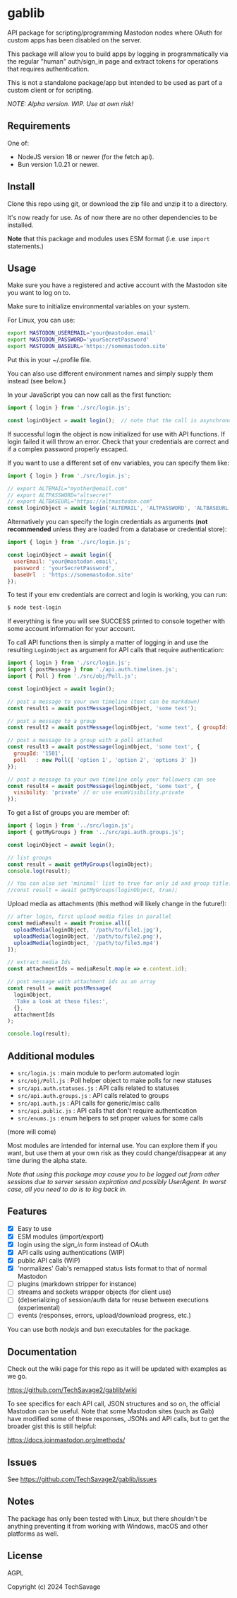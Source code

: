 gablib
======

API package for scripting/programming Mastodon nodes where OAuth for custom apps has been disabled
on the server.

This package will allow you to build apps by logging in programmatically via the regular "human"
auth/sign_in page and extract tokens for operations that requires authentication.

This is not a standalone package/app but intended to be used as part of a custom client or for
scripting.

_NOTE: Alpha version. WIP. Use at own risk!_

Requirements
------------

One of:

- NodeJS version 18 or newer (for the fetch api).
- Bun version 1.0.21 or newer.

Install
-------

Clone this repo using git, or download the zip file and unzip it to a directory.

It's now ready for use. As of now there are no other dependencies to be installed.

**Note** that this package and modules uses ESM format (i.e. use `import` statements.)

Usage
-----

Make sure you have a registered and active account with the Mastodon site you want to log on to.

Make sure to initialize environmental variables on your system.

For Linux, you can use:

```bash
export MASTODON_USEREMAIL='your@mastodon.email'
export MASTODON_PASSWORD='yourSecretPassword'
export MASTODON_BASEURL='https://somemastodon.site'
```

Put this in your ~/.profile file.

You can also use different environment names and simply supply them instead
(see below.)

In your JavaScript you can now call as the first function:

```JavaScript
import { login } from './src/login.js';

const loginObject = await login();  // note that the call is asynchronous
```

If successful login the object is now initialized for use with API functions. If login failed it
will throw an error. Check that your credentials are correct and if a complex password properly
escaped.

If you want to use a different set of env variables, you can specify them like:

```JavaScript
import { login } from './src/login.js';

// export ALTEMAIL="myother@email.com"
// export ALTPASSWORD="altsecret"
// export ALTBASEURL="https://altmastodon.com"
const loginObject = await login('ALTEMAIL', 'ALTPASSWORD', 'ALTBASEURL');
```

Alternatively you can specify the login credentials as arguments (**not recommended** unless they
are loaded from a database or credential store):

```JavaScript
import { login } from './src/login.js';

const loginObject = await login({
  userEmail: 'your@mastodon.email',
  password : 'yourSecretPassword',
  baseUrl  : 'https://somemastodon.site'
});
```

To test if your env credentials are correct and login is working, you can run:

```bash
$ node test-login
```

If everything is fine you will see SUCCESS printed to console together with some account information
for your account.

To call API functions then is simply a matter of logging in and use the resulting
`LoginObject` as argument for API calls that require authentication:

```JavaScript
import { login } from './src/login.js';
import { postMessage } from './api.auth.timelines.js';
import { Poll } from './src/obj/Poll.js';

const loginObject = await login();

// post a message to your own timeline (text can be markdown)
const result1 = await postMessage(loginObject, 'some text');

// post a message to a group
const result2 = await postMessage(loginObject, 'some text', { groupId: '1501' });

// post a message to a group with a poll attached
const result3 = await postMessage(loginObject, 'some text', {
  groupId: '1501',
  poll   : new Poll([ 'option 1', 'option 2', 'options 3' ])
});

// post a message to your own timeline only your followers can see
const result4 = await postMessage(loginObject, 'some text', {
  visibility: 'private' // or use enumVisibility.private
});
```

To get a list of groups you are member of:

```JavaScript
import { login } from '../src/login.js';
import { getMyGroups } from '../src/api.auth.groups.js';

const loginObject = await login();

// list groups
const result = await getMyGroups(loginObject);
console.log(result);

// You can also set 'minimal' list to true for only id and group title:
//const result = await getMyGroups(loginObject, true);
```

Upload media as attachments (this method will likely change in the future!):

```JavaScript
// after login, first upload media files in parallel
const mediaResult = await Promise.all([
  uploadMedia(loginObject, '/path/to/file1.jpg'),
  uploadMedia(loginObject, '/path/to/file2.png'),
  uploadMedia(loginObject, '/path/to/file3.mp4')
]);

// extract media Ids
const attachmentIds = mediaResult.map(e => e.content.id);

// post message with attachment ids as an array 
const result = await postMessage(
  loginObject,
  'Take a look at these files:',
  {},
  attachmentIds
);

console.log(result);
```

Additional modules
------------------

- `src/login.js` : main module to perform automated login
- `src/obj/Poll.js` : Poll helper object to make polls for new statuses
- `src/api.auth.statuses.js` : API calls related to statuses
- `src/api.auth.groups.js` : API calls related to groups
- `src/api.auth.js` : API calls for generic/misc calls
- `src/api.public.js` : API calls that don't require authentication
- `src/enums.js` : enum helpers to set proper values for some calls

(more will come)

Most modules are intended for internal use. You can explore them if you want, but use them at your
own risk as they could change/disappear at any time during the alpha state.

_Note that using this package may cause you to be logged out from other sessions due to server
session expiration and possibly UserAgent. In worst case, all you need to do is to log back in._

Features
--------

- [x] Easy to use
- [x] ESM modules (import/export)
- [x] login using the _sign_in_ form instead of OAuth
- [x] API calls using authentications (WIP)
- [x] public API calls (WIP)
- [x] 'normalizes' Gab's remapped status lists format to that of normal Mastodon
- [ ] plugins (markdown stripper for instance)
- [ ] streams and sockets wrapper objects (for client use)
- [ ] (de)serializing of session/auth data for reuse between executions (experimental)
- [ ] events (responses, errors, upload/download progress, etc.)

You can use both _nodejs_ and _bun_ executables for the package.

Documentation
-------------

Check out the wiki page for this repo as it will be updated with examples as we go.

https://github.com/TechSavage2/gablib/wiki

To see specifics for each API call, JSON structures and so on, the official Mastodon can be useful.
Note that some Mastodon sites (such as Gab) have modified some of these responses, JSONs and API
calls, but to get the broader gist this is still helpful:

https://docs.joinmastodon.org/methods/

Issues
------

See https://github.com/TechSavage2/gablib/issues

Notes
-----

The package has only been tested with Linux, but there shouldn't be anything preventing it from
working with Windows, macOS and other platforms as well.

License
-------

AGPL

Copyright (c) 2024 TechSavage
